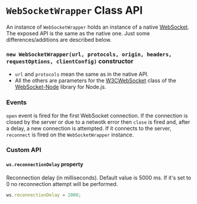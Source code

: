 # `WebSocketWrapper` Class API

An instance of `WebSocketWrapper` holds an instance of a native [WebSocket](http://dev.w3.org/html5/websockets/). The exposed API is the same as the native one. Just some differences/additions are described below.


### `new WebSocketWrapper(url, protocols, origin, headers, requestOptions, clientConfig)` constructor

* `url` and `protocols` mean the same as in the native API.
* All the others are parameters for the [W3CWebSocket](https://github.com/theturtle32/WebSocket-Node/blob/master/docs/W3CWebSocket.md) class of the [WebSocket-Node](https://github.com/theturtle32/WebSocket-Node) library for Node.js.


### Events

`open` event is fired for the first WebSocket connection. If the connection is closed by the server or due to a netwotk error then `close` is fired and, after a delay, a new connection is attempted. If it connects to the server, `reconnect` is fired on the `WebSocketWrapper` instance.


### Custom API


#### `ws.reconnectionDelay` property

Reconnection delay (in milliseconds). Default value is 5000 ms. If it's set to 0 no reconnection attempt will be performed.

```javascript
ws.reconnectionDelay = 2000;
```
